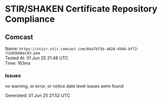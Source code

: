 # STIR/SHAKEN Certificate Repository Compliance

## Comcast

Name: `https://sticr.stir.comcast.com/66a7bf3b-a828-4566-bf72-7cb05608ec93.pem`\
Tested At: 01 Jun 25 21:48 UTC\
Time: 163ms

### Issues

no warning, or error, or notice date level issues were found

Generated: 01 Jun 25 21:52 UTC
